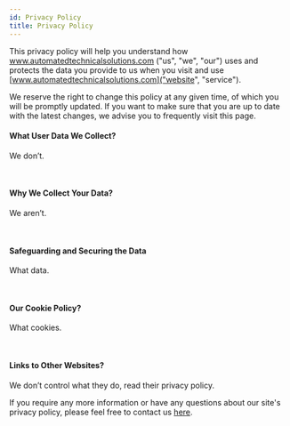 ```yaml
---
id: Privacy Policy
title: Privacy Policy
---
```


This privacy policy will help you understand how www.automatedtechnicalsolutions.com ("us", "we", "our") uses and protects the data you provide to us when you visit and use [www.automatedtechnicalsolutions.com]("website", "service").

We reserve the right to change this policy at any given time, of which you will be promptly updated. If you want to make sure that you are up to date with the latest changes, we advise you to frequently visit this page.

#### What User Data We Collect?

We don’t.

<br/>

#### Why We Collect Your Data?

We aren’t.

<br/>

#### Safeguarding and Securing the Data

What data.

<br/>

#### Our Cookie Policy?

What cookies.

<br/>

#### Links to Other Websites?

We don’t control what they do, read their privacy policy.

If you require any more information or have any questions about our site's privacy policy, please feel free to contact us [here](mailto:luke@automatedtechnicalsolutions.com).
